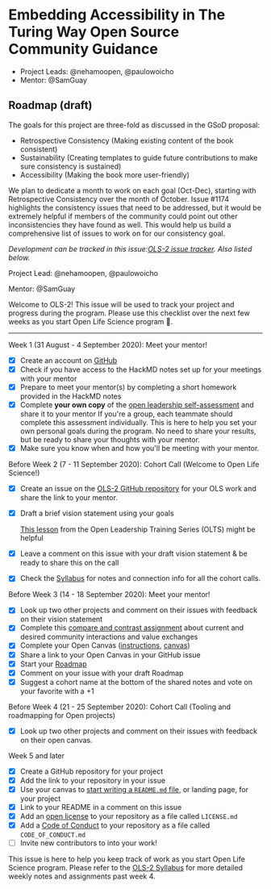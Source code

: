 # Embedding Accessibility in The Turing Way Open Source Community Guidance

- Project Leads: @nehamoopen, @paulowoicho
- Mentor: @SamGuay

## Roadmap (draft)

The goals for this project are three-fold as discussed in the GSoD proposal:

- Retrospective Consistency (Making existing content of the book consistent)
- Sustainability (Creating templates to guide future contributions to make sure consistency is sustained)
- Accessibility (Making the book more user-friendly)

We plan to dedicate a month to work on each goal (Oct-Dec), starting with Retrospective Consistency over the month of October. Issue #1174 highlights the consistency issues that need to be addressed, but it would be extremely helpful if members of the community could point out other inconsistencies they have found as well. This would help us build a comprehensive list of issues to work on for our consistency goal.

*Development can be tracked in this issue:[OLS-2 issue tracker](https://github.com/open-life-science/ols-2/issues/25). Also listed below.*

<!---
  Create one issue for each project in OLS-2. If you applied as a team, please
  coordinate with your teammates and have one person create this issue.

  Instructions:

  1. Add your project title in the Title field above ^
  2. Add your GitHub username (and your teammates) below --->
Project Lead: @nehamoopen, @paulowoicho 

<!---
  3. Add your mentor's GitHub username below --->
Mentor: @SamGuay
<!---
  4. Keep everything below and click 'Submit new issue'  --->

Welcome to OLS-2! This issue will be used to track your project and progress during the program. Please use this checklist over the next few weeks as you start Open Life Science program :tada:.

***

Week 1 (31 August - 4 September 2020): Meet your mentor!
- [x] Create an account on [GitHub](https://github.com)
- [x] Check if you have access to the HackMD notes set up for your meetings with your mentor
- [x] Prepare to meet your mentor(s) by completing a short homework provided in the HackMD notes
- [x] Complete **your own copy** of the [open leadership self-assessment](https://docs.google.com/document/d/1oQgdfj4lPnypAyb9_Ba0Zt7E8J5L6qMvuKwu0wgQsjs/edit?usp=sharing) and share it to your mentor 
  If you're a group, each teammate should complete this assessment individually. This is here to help you set your own personal goals during the program. No need to share your results, but be ready to share your thoughts with your mentor.
- [x] Make sure you know when and how you'll be meeting with your mentor.

Before Week 2 (7 - 11 September 2020): Cohort Call (Welcome to Open Life Science!)
- [x] Create an issue on the [OLS-2 GitHub repository](https://github.com/open-life-science/ols-2/issues/new) for your OLS work and share the link to your mentor.
- [x] Draft a brief vision statement using your goals

  [This lesson](https://mozilla.github.io/open-leadership-training-series/articles/introduction-to-open-leadership/stating-your-project-vision/) from the Open Leadership Training Series (OLTS) might be helpful

- [x] Leave a comment on this issue with your draft vision statement & be ready to share this on the call
- [x] Check the [Syllabus](https://openlifesci.org/ols-2) for notes and connection info for all the cohort calls.

Before Week 3 (14 - 18 September 2020): Meet your mentor!
- [x] Look up two other projects and comment on their issues with feedback on their vision statement
- [x] Complete this [compare and contrast assignment](https://docs.google.com/document/d/1ukvqDRIYfvCapVMdE5hWP-0MkLNJ9T65X43O7F336Ac/edit?usp=sharing) about current and desired community interactions and value exchanges
- [x] Complete your Open Canvas ([instructions](https://mozilla.github.io/open-leadership-training-series/articles/opening-your-project/develop-an-open-project-strategy-with-open-canvas/), [canvas](https://docs.google.com/presentation/d/1MeJo0TyuMg_waLk1J4q9y1aAqKNMuRBlnmxEChSz-cQ/edit?usp=sharing))
- [x] Share a link to your Open Canvas in your GitHub issue
- [x] Start your [Roadmap](https://mozilla.github.io/open-leadership-training-series/articles/opening-your-project/start-your-project-roadmap/)
- [x] Comment on your issue with your draft Roadmap
- [x] Suggest a cohort name at the bottom of the shared notes and vote on your favorite with a +1

Before Week 4 (21 - 25 September 2020): Cohort Call (Tooling and roadmapping for Open projects)
- [x] Look up two other projects and comment on their issues with feedback on their open canvas.

Week 5 and later
- [x] Create a GitHub repository for your project
- [x] Add the link to your repository in your issue
- [x] Use your canvas to [start writing a `README.md` file](https://mozilla.github.io/open-leadership-training-series/articles/opening-your-project/write-a-great-project-readme/), or landing page, for your project
- [x] Link to your README in a comment on this issue
- [x] Add an [open license](https://mozilla.github.io/open-leadership-training-series/articles/get-your-project-online/sharing-your-work-in-the-open/) to your repository as a file called `LICENSE.md`
- [x] Add a [Code of Conduct](https://mozilla.github.io/open-leadership-training-series/articles/building-communities-of-contributors/write-a-code-of-conduct/) to your repository as a file called `CODE_OF_CONDUCT.md`
- [ ] Invite new contributors to into your work!

This issue is here to help you keep track of work as you start Open Life Science program. Please refer to the [OLS-2 Syllabus](https://openlifesci.org/ols-2) for more detailed weekly notes and assignments past week 4.
